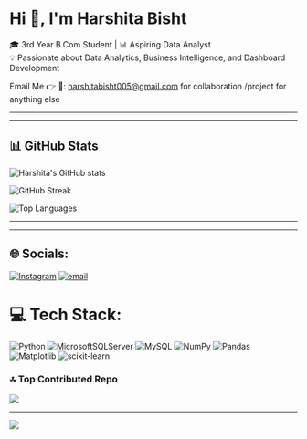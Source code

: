 # Hi 👋, I'm Harshita Bisht  

🎓 3rd Year B.Com Student | 📊 Aspiring Data Analyst  
💡 Passionate about Data Analytics, Business Intelligence, and Dashboard Development  

  Email Me 👉 📩: harshitabisht005@gmail.com   for collaboration /project for anything else


---


---

## 📊 GitHub Stats  
![Harshita's GitHub stats](https://github-readme-stats.vercel.app/api?username=Harshitabisht23&show_icons=true&theme=dark)  

![GitHub Streak](https://github-readme-streak-stats.herokuapp.com/?user=Harshitabisht23&theme=dark)  

![Top Languages](https://github-readme-stats.vercel.app/api/top-langs/?username=Harshitabisht23&layout=compact&theme=dark)  

---


---

















## 🌐 Socials:
[![Instagram](https://img.shields.io/badge/Instagram-%23E4405F.svg?logo=Instagram&logoColor=white)](https://instagram.com/_theharshitabisht) [![email](https://img.shields.io/badge/Email-D14836?logo=gmail&logoColor=white)](mailto:harshitabisht005@gmail.com) 

# 💻 Tech Stack:
![Python](https://img.shields.io/badge/python-3670A0?style=for-the-badge&logo=python&logoColor=ffdd54) ![MicrosoftSQLServer](https://img.shields.io/badge/Microsoft%20SQL%20Server-CC2927?style=for-the-badge&logo=microsoft%20sql%20server&logoColor=white) ![MySQL](https://img.shields.io/badge/mysql-4479A1.svg?style=for-the-badge&logo=mysql&logoColor=white) ![NumPy](https://img.shields.io/badge/numpy-%23013243.svg?style=for-the-badge&logo=numpy&logoColor=white) ![Pandas](https://img.shields.io/badge/pandas-%23150458.svg?style=for-the-badge&logo=pandas&logoColor=white) ![Matplotlib](https://img.shields.io/badge/Matplotlib-%23ffffff.svg?style=for-the-badge&logo=Matplotlib&logoColor=black) ![scikit-learn](https://img.shields.io/badge/scikit--learn-%23F7931E.svg?style=for-the-badge&logo=scikit-learn&logoColor=white)

### 🔝 Top Contributed Repo
![](https://github-contributor-stats.vercel.app/api?username=Harshitabisht23&limit=5&theme=dark&combine_all_yearly_contributions=true)

---
[![](https://visitcount.itsvg.in/api?id=Harshitabisht23&icon=0&color=0)](https://visitcount.itsvg.in)

<!-- Proudly created with GPRM ( https://gprm.itsvg.in ) -->
